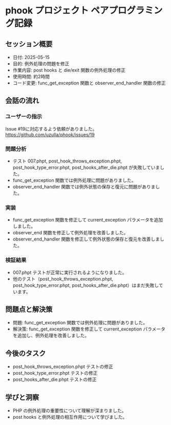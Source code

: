# phook プロジェクト ペアプログラミング記録

## セッション概要
- 日付: 2025-05-15
- 目的: 例外処理の問題を修正
- 作業内容: post hooks と die/exit 関数の例外処理の修正
- 使用時間: 約2時間
- コード変更: func_get_exception 関数と observer_end_handler 関数の修正

## 会話の流れ
### ユーザーの指示
Issue #19に対応するよう依頼がありました。
https://github.com/uzulla/phook/issues/19

### 問題分析
- テスト 007.phpt, post_hook_throws_exception.phpt, post_hook_type_error.phpt, post_hooks_after_die.phpt が失敗していました。
- func_get_exception 関数では例外処理に問題がありました。
- observer_end_handler 関数では例外状態の保存と復元に問題がありました。

### 実装
- func_get_exception 関数を修正して current_exception パラメータを追加しました。
- observer_end 関数を修正して例外処理を改善しました。
- observer_end_handler 関数を修正して例外状態の保存と復元を改善しました。

### 検証結果
- 007.phpt テストが正常に実行されるようになりました。
- 他のテスト（post_hook_throws_exception.phpt, post_hook_type_error.phpt, post_hooks_after_die.phpt）はまだ失敗しています。

## 問題点と解決策
- 問題: func_get_exception 関数では例外処理に問題がありました。
- 解決策: func_get_exception 関数を修正して current_exception パラメータを追加し、例外処理を改善しました。

## 今後のタスク
- post_hook_throws_exception.phpt テストの修正
- post_hook_type_error.phpt テストの修正
- post_hooks_after_die.phpt テストの修正

## 学びと洞察
- PHP の例外処理の重要性について理解が深まりました。
- post hooks と例外処理の相互作用について学びました。
